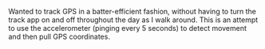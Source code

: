 Wanted to track GPS in a batter-efficient fashion, without having to turn the track app on and off throughout the day as I walk around. This is an attempt to use the accelerometer (pinging every 5 seconds) to detect movement and then pull GPS coordinates.

